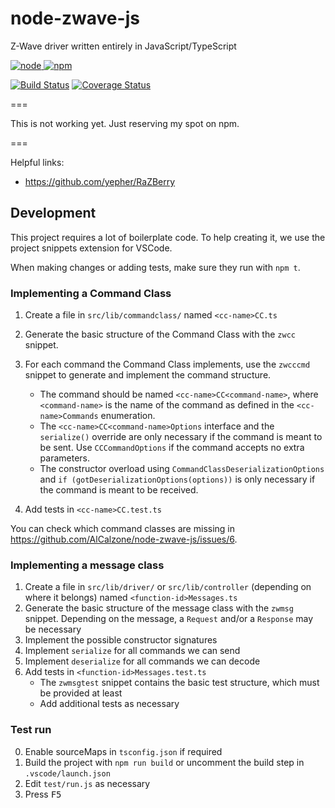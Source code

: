 # node-zwave-js

Z-Wave driver written entirely in JavaScript/TypeScript

[![node](https://img.shields.io/node/v/zwave-js.svg) ![npm](https://img.shields.io/npm/v/zwave-js.svg)](https://www.npmjs.com/package/zwave-js)

[![Build Status](https://img.shields.io/circleci/project/github/AlCalzone/node-zwave-js.svg)](https://circleci.com/gh/AlCalzone/node-zwave-js)
[![Coverage Status](https://img.shields.io/coveralls/github/AlCalzone/node-zwave-js.svg)](https://coveralls.io/github/AlCalzone/node-zwave-js)

===

This is not working yet. Just reserving my spot on npm.

===

Helpful links:

-   https://github.com/yepher/RaZBerry

## Development

This project requires a lot of boilerplate code. To help creating it, we use the project snippets extension for VSCode.

When making changes or adding tests, make sure they run with `npm t`.

### Implementing a Command Class

1. Create a file in `src/lib/commandclass/` named `<cc-name>CC.ts`
1. Generate the basic structure of the Command Class with the `zwcc` snippet.
1. For each command the Command Class implements, use the `zwcccmd` snippet to generate and implement the command structure.

    - The command should be named `<cc-name>CC<command-name>`, where `<command-name>` is the name of the command as defined in the `<cc-name>Commands` enumeration.
    - The `<cc-name>CC<command-name>Options` interface and the `serialize()` override are only necessary if the command is meant to be sent. Use `CCCommandOptions` if the command accepts no extra parameters.
    - The constructor overload using `CommandClassDeserializationOptions` and `if (gotDeserializationOptions(options))` is only necessary if the command is meant to be received.

1. Add tests in `<cc-name>CC.test.ts`

You can check which command classes are missing in https://github.com/AlCalzone/node-zwave-js/issues/6.

### Implementing a message class

1. Create a file in `src/lib/driver/` or `src/lib/controller` (depending on where it belongs) named `<function-id>Messages.ts`
1. Generate the basic structure of the message class with the `zwmsg` snippet. Depending on the message, a `Request` and/or a `Response` may be necessary
1. Implement the possible constructor signatures
1. Implement `serialize` for all commands we can send
1. Implement `deserialize` for all commands we can decode
1. Add tests in `<function-id>Messages.test.ts`
    - The `zwmsgtest` snippet contains the basic test structure, which must be provided at least
    - Add additional tests as necessary

### Test run

0. Enable sourceMaps in `tsconfig.json` if required
1. Build the project with `npm run build` or uncomment the build step in `.vscode/launch.json`
1. Edit `test/run.js` as necessary
1. Press <kbd>F5</kbd>
